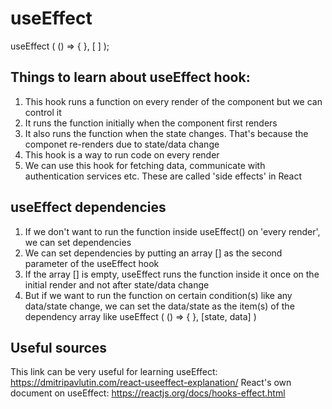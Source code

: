 
# useEffect

useEffect ( () => { }, [ ] );

## Things to learn about useEffect hook:

01. This hook runs a function on every render of the component but we can control it
02. It runs the function initially when the component first renders
03. It also runs the function when the state changes. That's because the componet re-renders due to state/data change
04. This hook is a way to run code on every render 
05. We can use this hook for fetching data, communicate with authentication services etc. These are called 'side effects' in React

## useEffect dependencies
01. If we don't want to run the function inside useEffect() on 'every render', we can set dependencies
02. We can set dependencies by putting an array [] as the second parameter of the useEffect hook
03. If the array [] is empty, useEffect runs the function inside it once on the initial render and not after state/data change
04. But if we want to run the function on certain condition(s) like any data/state change, we can set the data/state as the item(s) of the dependency array like useEffect ( () => { }, [state, data] )

## Useful sources

This link can be very useful for learning useEffect:  https://dmitripavlutin.com/react-useeffect-explanation/
React's own document on useEffect:  https://reactjs.org/docs/hooks-effect.html
